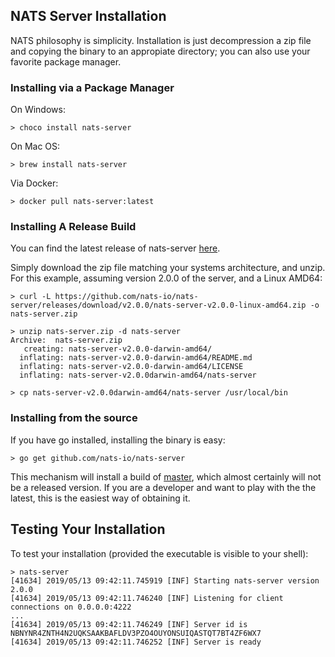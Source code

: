 ## NATS Server Installation

NATS philosophy is simplicity. Installation is just decompression a zip file and copying the binary to an appropiate directory; you can also use your favorite package manager.

### Installing via a Package Manager

On Windows:
```
> choco install nats-server
```

On Mac OS:
```
> brew install nats-server
```

Via Docker:
```
> docker pull nats-server:latest
```

### Installing A Release Build

You can find the latest release of nats-server [here](https://github.com/nats-io/nats-server/releases/latest).

Simply download the zip file matching your systems architecture, and unzip. For this example, assuming version 2.0.0 of the server, and a Linux AMD64:

```
> curl -L https://github.com/nats-io/nats-server/releases/download/v2.0.0/nats-server-v2.0.0-linux-amd64.zip -o nats-server.zip

> unzip nats-server.zip -d nats-server
Archive:  nats-server.zip
   creating: nats-server-v2.0.0-darwin-amd64/
  inflating: nats-server-v2.0.0-darwin-amd64/README.md
  inflating: nats-server-v2.0.0-darwin-amd64/LICENSE
  inflating: nats-server-v2.0.0darwin-amd64/nats-server

> cp nats-server-v2.0.0darwin-amd64/nats-server /usr/local/bin

```

### Installing from the source

If you have go installed, installing the binary is easy:

```
> go get github.com/nats-io/nats-server
```

This mechanism will install a build of [master](https://github.com/nats-io/nats-server), which almost certainly will not be a released version. If you are a developer and want to play with the the latest, this is the easiest way of obtaining it. 


## Testing Your Installation

To test your installation (provided the executable is visible to your shell):

```
> nats-server
[41634] 2019/05/13 09:42:11.745919 [INF] Starting nats-server version 2.0.0
[41634] 2019/05/13 09:42:11.746240 [INF] Listening for client connections on 0.0.0.0:4222
...
[41634] 2019/05/13 09:42:11.746249 [INF] Server id is NBNYNR4ZNTH4N2UQKSAAKBAFLDV3PZO4OUYONSUIQASTQT7BT4ZF6WX7
[41634] 2019/05/13 09:42:11.746252 [INF] Server is ready
```